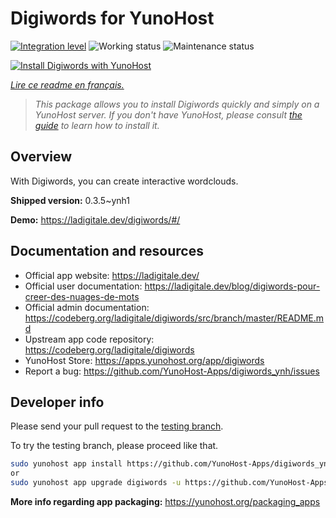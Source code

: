 <!--
N.B.: This README was automatically generated by https://github.com/YunoHost/apps/tree/master/tools/README-generator
It shall NOT be edited by hand.
-->

# Digiwords for YunoHost

[![Integration level](https://dash.yunohost.org/integration/digiwords.svg)](https://dash.yunohost.org/appci/app/digiwords) ![Working status](https://ci-apps.yunohost.org/ci/badges/digiwords.status.svg) ![Maintenance status](https://ci-apps.yunohost.org/ci/badges/digiwords.maintain.svg)

[![Install Digiwords with YunoHost](https://install-app.yunohost.org/install-with-yunohost.svg)](https://install-app.yunohost.org/?app=digiwords)

*[Lire ce readme en français.](./README_fr.md)*

> *This package allows you to install Digiwords quickly and simply on a YunoHost server.
If you don't have YunoHost, please consult [the guide](https://yunohost.org/#/install) to learn how to install it.*

## Overview

With Digiwords, you can create interactive wordclouds.

**Shipped version:** 0.3.5~ynh1

**Demo:** https://ladigitale.dev/digiwords/#/
## Documentation and resources

* Official app website: <https://ladigitale.dev/>
* Official user documentation: <https://ladigitale.dev/blog/digiwords-pour-creer-des-nuages-de-mots>
* Official admin documentation: <https://codeberg.org/ladigitale/digiwords/src/branch/master/README.md>
* Upstream app code repository: <https://codeberg.org/ladigitale/digiwords>
* YunoHost Store: <https://apps.yunohost.org/app/digiwords>
* Report a bug: <https://github.com/YunoHost-Apps/digiwords_ynh/issues>

## Developer info

Please send your pull request to the [testing branch](https://github.com/YunoHost-Apps/digiwords_ynh/tree/testing).

To try the testing branch, please proceed like that.

``` bash
sudo yunohost app install https://github.com/YunoHost-Apps/digiwords_ynh/tree/testing --debug
or
sudo yunohost app upgrade digiwords -u https://github.com/YunoHost-Apps/digiwords_ynh/tree/testing --debug
```

**More info regarding app packaging:** <https://yunohost.org/packaging_apps>
